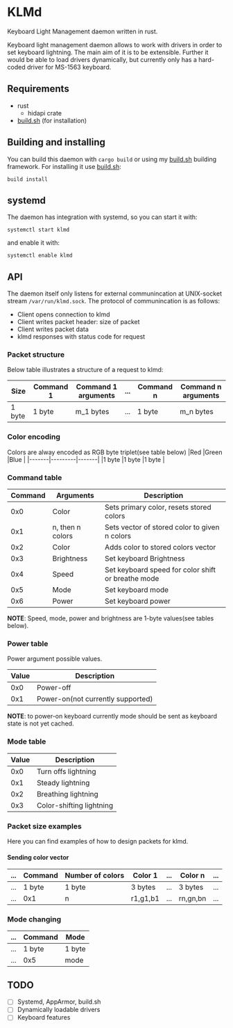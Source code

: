 # KLMd
Keyboard Light Management daemon written in rust.
<p>
 Keyboard light management daemon allows to work with drivers in order to set keyboard lightning.
 The main aim of it is to be extensible. Further it would be able to load drivers dynamically, but currently only has a hard-coded driver for MS-1563 keyboard.
</p>

## Requirements
* rust
    * hidapi crate
* [build.sh](https://github.com/Andrewerr/build.sh) (for installation)

## Building and installing
You can build this daemon with `cargo build` or using my [build.sh](https://github.com/Andrewerr/build.sh) building framework. For installing it use [build.sh](https://github.com/Andrewerr/build.sh):
```
build install
```

## systemd
The daemon has integration with systemd, so you can start it with:
```
systemctl start klmd
```
and enable it with:
```
systemctl enable klmd
```

## API
The daemon itself only listens for external communincation at UNIX-socket stream `/var/run/klmd.sock`.
The protocol of communincation is as follows:
* Client opens connection to klmd
* Client writes packet header: size of packet
* Client writes packet data
* klmd responses with status code for request

### Packet structure
Below table illustrates a structure of a request to klmd:

|Size  |Command 1  |Command 1 arguments | ... |Command n |Command n arguments |
|------|-----------|--------------------|-----|----------|--------------------|
|1 byte|1 byte     | m_1 bytes          | ... |1 byte    | m_n bytes          |

### Color encoding
Colors are alway encoded as RGB byte triplet(see table below)
|Red    |Green    |Blue   |
|-------|---------|-------|
|1 byte |1 byte   |1 byte |

### Command table
|Command |Arguments        |Description |
|--------|-----------------|------------|
|0x0     | Color           | Sets primary color, resets stored colors |
|0x1     | n, then n colors| Sets vector of stored color to given n colors|
|0x2     | Color           | Adds color to stored colors vector |
|0x3     | Brightness      | Set keyboard Brightness |
|0x4     | Speed           | Set keyboard speed for color shift or breathe mode |
|0x5     | Mode            | Set keyboard mode |
|0x6     | Power           | Set keyboard power |

**NOTE**: Speed, mode, power and brightness are 1-byte values(see tables below).

### Power table
Power argument possible values.

|Value |Description |
|------|------------|
|0x0   |Power-off   |
|0x1   |Power-on(not currently supported) |

**NOTE**: to power-on keyboard currently mode should be sent as keyboard state is not yet cached.

### Mode table
|Value |Description |
|------|------------|
|0x0   | Turn offs lightning |
|0x1   | Steady lightning |
|0x2   | Breathing lightning |
|0x3   | Color-shifting lightning |

### Packet size examples
Here you can find examples of how to design packets for klmd.

#### Sending color vector
|...|Command |Number of colors |Color 1 |...    |Color n |...   |
|---|--------|-----------------|--------|-------|--------|------|
|...|1 byte  |1 byte           |3 bytes |...    |3 bytes |...   |
|...|0x1     |n                |r1,g1,b1|...    |rn,gn,bn|...   |

### Mode changing
|...|Command |Mode   |
|---|--------|-------|
|...|1 byte  |1 byte |
|...|0x5     |mode   |

## TODO
* [ ] Systemd, AppArmor, build.sh
* [ ] Dynamically loadable drivers
* [ ] Keyboard features
